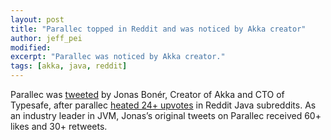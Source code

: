 ```yaml
---
layout: post
title: "Parallec topped in Reddit and was noticed by Akka creator"
author: jeff_pei
modified:
excerpt: "Parallec was noticed by Akka creator."
tags: [akka, java, reddit]
---
```

Parallec was [tweeted](https://twitter.com/jboner/status/663618652063813632) by  Jonas Bonér,  Creator of Akka and CTO of Typesafe, after parallec [heated 24+ upvotes](https://redd.it/3s1g9k) in Reddit Java subreddits.  As an industry leader in JVM, Jonas’s original tweets  on Parallec received 60+ likes and 30+ retweets.